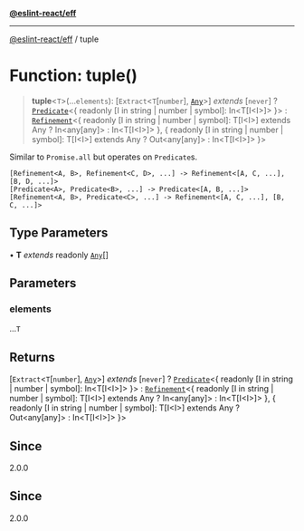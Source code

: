 [**@eslint-react/eff**](../README.md)

***

[@eslint-react/eff](../README.md) / tuple

# Function: tuple()

> **tuple**\<`T`\>(...`elements`): [`Extract`\<`T`\[`number`\], [`Any`](../namespaces/Refinement/type-aliases/Any.md)\>] *extends* [`never`] ? [`Predicate`](../interfaces/Predicate.md)\<\{ readonly \[I in string \| number \| symbol\]: In\<T\[I\<I\>\]\> \}\> : [`Refinement`](../interfaces/Refinement.md)\<\{ readonly \[I in string \| number \| symbol\]: T\[I\<I\>\] extends Any ? In\<any\[any\]\> : In\<T\[I\<I\>\]\> \}, \{ readonly \[I in string \| number \| symbol\]: T\[I\<I\>\] extends Any ? Out\<any\[any\]\> : In\<T\[I\<I\>\]\> \}\>

Similar to `Promise.all` but operates on `Predicate`s.

```
[Refinement<A, B>, Refinement<C, D>, ...] -> Refinement<[A, C, ...], [B, D, ...]>
[Predicate<A>, Predicate<B>, ...] -> Predicate<[A, B, ...]>
[Refinement<A, B>, Predicate<C>, ...] -> Refinement<[A, C, ...], [B, C, ...]>
```

## Type Parameters

• **T** *extends* readonly [`Any`](../namespaces/Predicate/type-aliases/Any.md)[]

## Parameters

### elements

...`T`

## Returns

[`Extract`\<`T`\[`number`\], [`Any`](../namespaces/Refinement/type-aliases/Any.md)\>] *extends* [`never`] ? [`Predicate`](../interfaces/Predicate.md)\<\{ readonly \[I in string \| number \| symbol\]: In\<T\[I\<I\>\]\> \}\> : [`Refinement`](../interfaces/Refinement.md)\<\{ readonly \[I in string \| number \| symbol\]: T\[I\<I\>\] extends Any ? In\<any\[any\]\> : In\<T\[I\<I\>\]\> \}, \{ readonly \[I in string \| number \| symbol\]: T\[I\<I\>\] extends Any ? Out\<any\[any\]\> : In\<T\[I\<I\>\]\> \}\>

## Since

2.0.0

## Since

2.0.0
